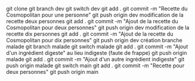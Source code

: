 git clone 
git branch dev
git switch dev
git add .
git commit -m "Recette du Cosmopolitan pour une personne"
git push origin dev
modification de la recette deux personnes
git add .
git commit -m "Ajout de la recette du Cosmopolitan pour deux personnes"
git push origin dev
modification de la recette dix personnes
git add .
git commit -m "Ajout de la recette du Cosmopolitan pour dix personnes"
git push origin dev
création branche malade
git branch malade
git switch malade
git add .
git commit -m "Ajout d'un ingrédient digeste" au lieu indigeste (faute de frappe)
git push origin malade
git add .
git commit -m "Ajout d'un autre ingrédient indigeste"
git push origin malade
git switch main
git add .
git commit -m "Recette pour deux personnes"
git push origin main

